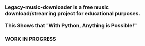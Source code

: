  <h3>Legacy-music-downloader is a free music <br> download/streaming project for educational purposes.<br><br>This Shows that "With Python, Anything is Possible!"</h3>


### WORK IN PROGRESS
